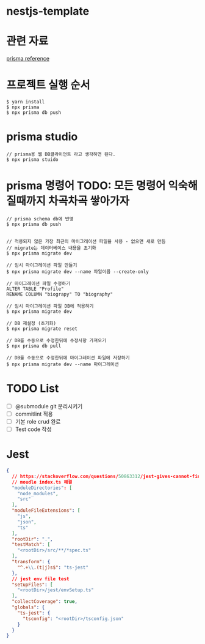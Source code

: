 # nestjs-template

# 관련 자료

[prisma reference](https://www.prisma.io/docs/reference)

# 프로젝트 실행 순서

```
$ yarn install
$ npx prisma
$ npx prisma db push

```

# prisma studio
```
// prisma용 웹 DB클라이언트 라고 생각하면 된다.
$ npx prisma stuido
```

# prisma 명령어 TODO: 모든 명령어 익숙해 질때까지 차곡차곡 쌓아가자

```
// prisma schema db에 반영
$ npx prisma db push


// 적용되지 않은 가장 최근의 마이그레이션 파일을 사용 - 없으면 새로 만듬
// migrate는 데이터베이스 내용을 초기화
$ npx prisma migrate dev

// 임시 마이그레이션 파일 만들기
$ npx prisma migrate dev --name 파일이름 --create-only

// 마이그레이션 파일 수정하기
ALTER TABLE "Profile"
RENAME COLUMN "biograpy" TO "biography"

// 임시 마이그레이션 파일 DB에 적용하기
$ npx prisma migrate dev

// DB 재설정 (초기화)
$ npx prisma migrate reset

// DB를 수동으로 수정한뒤에 수정사항 가져오기
$ npx prisma db pull

// DB를 수동으로 수정한뒤에 마이그레이션 파일에 저장하기
$ npx prisma migrate dev --name 마이그레이션
```

# TODO List
  - [ ] @submodule git 분리시키기
  - [ ] commitlint 적용 
  - [ ] 기본 role crud 완료
  - [ ] Test code 작성

# Jest 

``` json
{
  // https://stackoverflow.com/questions/50863312/jest-gives-cannot-find-module-when-importing-components-with-absolute-paths
  // moudle index.ts 해결
  "moduleDirectories": [
    "node_modules",
    "src"
  ],
  "moduleFileExtensions": [
    "js",
    "json",
    "ts"
  ],
  "rootDir": ".",
  "testMatch": [
    "<rootDir>/src/**/*spec.ts"
  ],
  "transform": {
    "^.+\\.(t|j)s$": "ts-jest"
  },
  // jest env file test 
  "setupFiles": [
    "<rootDir>/jest/envSetup.ts"
  ],
  "collectCoverage": true,
  "globals": {
    "ts-jest": {
      "tsconfig": "<rootDir>/tsconfig.json"
    }
  }
}
```
